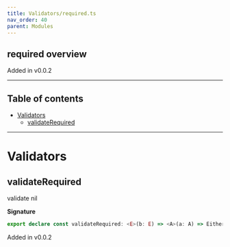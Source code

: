 ```yaml
---
title: Validators/required.ts
nav_order: 40
parent: Modules
---
```


## required overview

Added in v0.0.2

---

<h2 class="text-delta">Table of contents</h2>

- [Validators](#validators)
  - [validateRequired](#validaterequired)

---

# Validators

## validateRequired

validate nil

**Signature**

```ts
export declare const validateRequired: <E>(b: E) => <A>(a: A) => Either<E, unknown extends A ? any : A>
```

Added in v0.0.2
